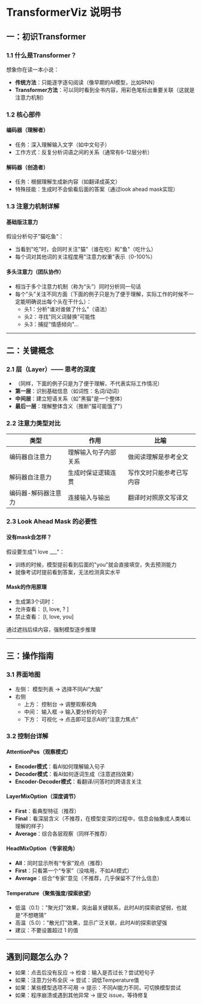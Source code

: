 # TransformerViz 说明书

## 一：初识Transformer
### 1.1 什么是Transformer？
想象你在读一本小说：
- **传统方法**：只能逐字逐句阅读（像早期的AI模型，比如RNN）
- **Transformer方法**：可以同时看到全书内容，用彩色笔标出重要关联（这就是注意力机制）

### 1.2 核心部件
#### 编码器（理解者）
- 任务：深入理解输入文字（如中文句子）
- 工作方式：反复分析词语之间的关系（通常有6-12层分析）

#### 解码器（创造者）
- 任务：根据理解生成新内容（如翻译成英文）
- 特殊技能：生成时不会偷看后面的答案（通过look ahead mask实现）

### 1.3 注意力机制详解
#### 基础版注意力
假设分析句子"猫吃鱼"：
- 当看到"吃"时，会同时关注"猫"（谁在吃）和"鱼"（吃什么）
- 每个词对其他词的关注程度用"注意力权重"表示（0-100%）

#### 多头注意力（团队协作）
- 相当于多个注意力机制（称为“头”）同时分析同一句话
- 每个"头"关注不同方面（下面的例子只是为了便于理解，实际工作的时候不一定能明确说出每个头在干什么）：
  - 头1：分析"谁对谁做了什么"（语法）
  - 头2：寻找"同义词替换"可能性
  - 头3：捕捉"情感倾向"...

---

## 二：关键概念
### 2.1 层（Layer）—— 思考的深度
- （同样，下面的例子只是为了便于理解，不代表实际工作情况）
- **第一层**：识别基础信息（如词性：名词/动词）
- **中间层**：建立短语关系（如"黑猫"是一个整体）
- **最后一层**：理解整体含义（推断"猫可能饿了"）

### 2.2 注意力类型对比
| 类型                  | 作用                          | 比喻                     |
|-----------------------|-----------------------------|---------------------------|
| 编码器自注意力         | 理解输入句子内部关系          | 做阅读理解是参考全文          |
| 解码器自注意力         | 生成时保证逻辑连贯            | 写作文时只能参考已写内容       |
| 编码器-解码器注意力    | 连接输入与输出                | 翻译时对照原文写译文          |

### 2.3 Look Ahead Mask 的必要性
#### 没有mask会怎样？
假设要生成"I love ___"：
- 训练的时候，模型提前看到后面的"you"就会直接填空，失去预测能力
- 就像考试时提前看到答案，无法检测真实水平

#### Mask的作用原理
- 生成第3个词时：
- 允许查看： [I, love, ? ]
- 禁止查看： [I, love, you]

通过遮挡后续内容，强制模型逐步推理

---

## 三：操作指南
### 3.1 界面地图
- 左侧： 模型列表 → 选择不同AI“大脑”
- 右侧
  - 上方： 控制台 → 调整观察视角
  - 中间： 输入框 → 输入要分析的句子
  - 下方： 可视化 → 点击即可显示AI的"注意力焦点"


### 3.2 控制台详解
#### AttentionPos（观察模式）
- **Encoder模式**：看AI如何理解输入句子
- **Decoder模式**：看AI如何逐词生成（注意遮挡效果）
- **Encoder-Decoder模式**：看翻译/问答时的跨语言关注

#### LayerMixOption（深度调节）
- **First**：看典型特征（推荐）
- **Final**：看深层含义（不推荐，在模型变深的过程中，信息会抽象成人类难以理解的样子）
- **Average**：综合各层观察（同样不推荐）

#### HeadMixOption（专家视角）
- **All**：同时显示所有“专家”观点（推荐）
- **First**：只看第一个“专家”（没啥用，不如All模式）
- **Average**：综合“专家”意见（不推荐，几乎保留不了什么信息）

#### Temperature（聚焦强度/探索欲望）
- 低温（0.1）："聚光灯"效果，突出最关键联系，此时AI的探索欲望弱，也就是“不想瞎猜”
- 高温（5.0）："散光灯"效果，显示广泛关联，此时AI的探索欲望强
- 建议：不要设置超过 1 的值

---

## 遇到问题怎么办？
- 如果：点击后没有反应 → 检查：输入是否过长？尝试短句子
- 如果：注意力分布全灰 → 尝试：调低Temperature值
- 如果：某些模型选项不可用 → 提示：不同AI能力不同，可切换模型尝试
- 如果：程序崩溃或遇到其他异常 → 提交 issue，等待修复
